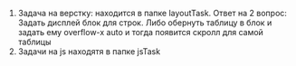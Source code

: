 1. Задача на верстку: находится в папке layoutTask.
Ответ на 2 вопрос: Задать дисплей блок для строк. Либо обернуть таблицу в блок и задать ему overflow-x auto и тогда появится скролл для самой таблицы
2. Задачи на js находятя в папке jsTask
